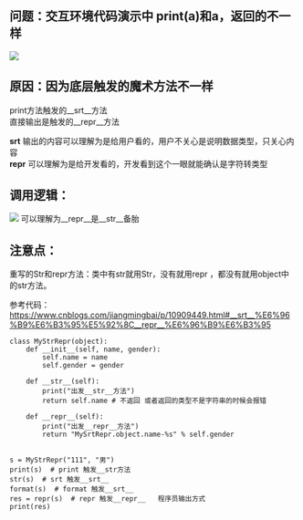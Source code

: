 

## 问题：交互环境代码演示中 print(a)和a，返回的不一样
![](.c15b34__str__方法和__repr__方法_images/c15b34__str方法和__repr__方法.png)

## 原因：因为底层触发的魔术方法不一样
print方法触发的__srt__方法  
直接输出是触发的__repr__方法  


__srt__ 输出的内容可以理解为是给用户看的，用户不关心是说明数据类型，只关心内容  
__repr__ 可以理解为是给开发看的，开发看到这个一眼就能确认是字符转类型  

## 调用逻辑：
![](.c15b34__str__方法和__repr__方法_images/3818b5af.png)
可以理解为__repr__是__str__备胎  



## 注意点：
重写的Str和repr方法：类中有str就用Str，没有就用repr ，都没有就用object中的str方法。  


参考代码：
https://www.cnblogs.com/jiangmingbai/p/10909449.html#__srt__%E6%96%B9%E6%B3%95%E5%92%8C__repr__%E6%96%B9%E6%B3%95
```
class MyStrRepr(object):
    def __init__(self, name, gender):
        self.name = name
        self.gender = gender

    def __str__(self):
        print("出发__str__方法")
        return self.name # 不返回 或者返回的类型不是字符串的时候会报错

    def __repr__(self):
        print("出发__repr__方法")
        return "MySrtRepr.object.name-%s" % self.gender


s = MyStrRepr("111", "男")
print(s)  # print 触发__str方法
str(s)  # srt 触发__srt__
format(s)  # format 触发__srt__
res = repr(s)  # repr 触发__repr__   程序员输出方式
print(res)
```